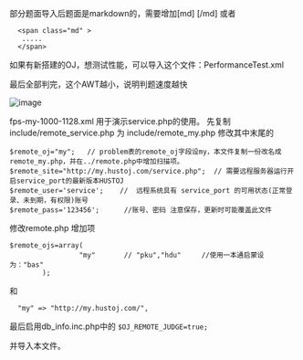 部分题面导入后题面是markdown的，需要增加[md] [/md] 或者 
```
  <span class="md" >
   .....
  </span>
```

如果有新搭建的OJ，想测试性能，可以导入这个文件：PerformanceTest.xml

最后全部判完，这个AWT越小，说明判题速度越快

![image](https://github.com/zhblue/freeproblemset/assets/3926566/788482f8-cb30-4e2c-9913-f853d103555c)







fps-my-1000-1128.xml  用于演示service.php的使用。
先复制include/remote_service.php 为 include/remote_my.php
修改其中末尾的
```
$remote_oj="my";   // problem表的remote_oj字段设my，本文件复制一份改名成remote_my.php，并在../remote.php中增加扫描项。
$remote_site="http://my.hustoj.com/service.php";  // 需要远程服务器运行开启service_port的最新版本HUSTOJ
$remote_user='service';    //  远程系统具有 service_port 的可用状态(正常登录、未到期，有权限)账号
$remote_pass='123456';      //账号、密码 注意保存，更新时可能覆盖此文件
```
修改remote.php
增加项
```
$remote_ojs=array(
                 "my"       // "pku","hdu"     //使用一本通启蒙设为："bas"
        );
```
和
```
  "my" => "http://my.hustoj.com/",
```
最后启用db_info.inc.php中的
`$OJ_REMOTE_JUDGE=true;`

并导入本文件。
